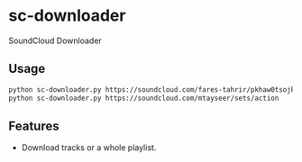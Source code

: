 sc-downloader
=============

SoundCloud Downloader

## Usage
```sh
python sc-downloader.py https://soundcloud.com/fares-tahrir/pkhaw0tsojkt
python sc-downloader.py https://soundcloud.com/mtayseer/sets/action
```

## Features
- Download tracks or a whole playlist.